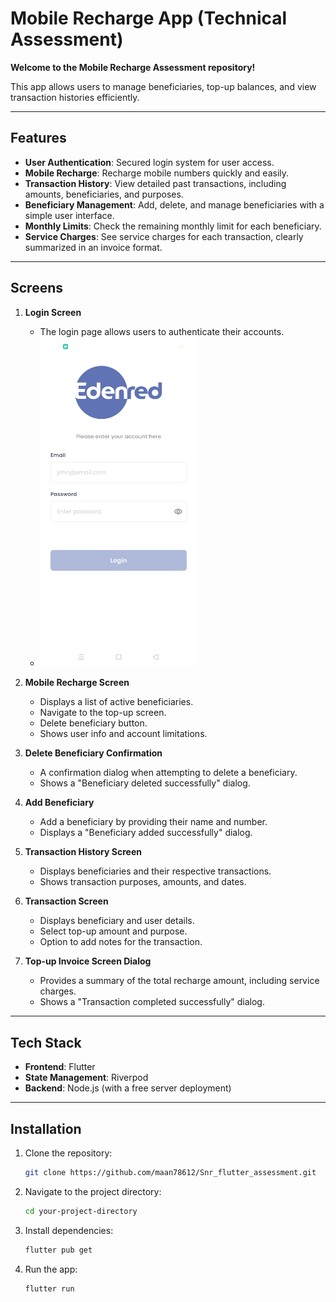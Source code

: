 # Mobile Recharge App (Technical Assessment)

**Welcome to the Mobile Recharge Assessment repository!**

This app allows users to manage beneficiaries, top-up balances, and view transaction histories
efficiently.

---

## Features

- **User Authentication**: Secured login system for user access.
- **Mobile Recharge**: Recharge mobile numbers quickly and easily.
- **Transaction History**: View detailed past transactions, including amounts, beneficiaries, and
  purposes.
- **Beneficiary Management**: Add, delete, and manage beneficiaries with a simple user interface.
- **Monthly Limits**: Check the remaining monthly limit for each beneficiary.
- **Service Charges**: See service charges for each transaction, clearly summarized in an invoice
  format.

---

## Screens

1. **Login Screen**

    - The login page allows users to authenticate their accounts.
    - [<img src="screenshots/login.png" width="250"/>](screenshots/login.png)

2. **Mobile Recharge Screen**

    - Displays a list of active beneficiaries.
    - Navigate to the top-up screen.
    - Delete beneficiary button.
    - Shows user info and account limitations.

3. **Delete Beneficiary Confirmation**

    - A confirmation dialog when attempting to delete a beneficiary.
    - Shows a "Beneficiary deleted successfully" dialog.

4. **Add Beneficiary**

    - Add a beneficiary by providing their name and number.
    - Displays a "Beneficiary added successfully" dialog.

5. **Transaction History Screen**

    - Displays beneficiaries and their respective transactions.
    - Shows transaction purposes, amounts, and dates.

6. **Transaction Screen**

    - Displays beneficiary and user details.
    - Select top-up amount and purpose.
    - Option to add notes for the transaction.

7. **Top-up Invoice Screen Dialog**

    - Provides a summary of the total recharge amount, including service charges.
    - Shows a "Transaction completed successfully" dialog.

---

## Tech Stack

- **Frontend**: Flutter
- **State Management**: Riverpod
- **Backend**: Node.js (with a free server deployment)

---

## Installation

1. Clone the repository:
   ```bash
   git clone https://github.com/maan78612/Snr_flutter_assessment.git

2. Navigate to the project directory:
   ```bash
   cd your-project-directory
   ```

3. Install dependencies:
   ```bash
   flutter pub get
   ```

4. Run the app:
   ```bash
   flutter run
